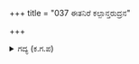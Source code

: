 +++
title = "037 ಈತನಿರೆ ಕಲ್ಪಾನ್ತರುದ್ರನ"

+++

<details><summary>ಗದ್ಯ (ಕ.ಗ.ಪ) </summary>

37. ಇವನಿದ್ದರೆ ಯುಗವನ್ನು ಕೊನೆ ಮಾಡುವ ಪ್ರಳಯರುದ್ರನ ಮಾತು ಜಗಕ್ಕೆ ಅಗತ್ಯವಿಲ್ಲ ಎನ್ನುವ ಹಾಗೆ ಅಭಿಮನ್ಯುವು  ಮೇಲೆ ಬಿದ್ದು ಶತ್ರು ಸಮೂಹವನ್ನು ಹೊಳೆಯುವ ಖಡ್ಗದಿಂದ ಹೊಡೆದನು. "ಸೋತನೇ ಬಾಲಕ ಅಭಿಮನ್ಯು ? ಷಡ್ರಥರನ್ನು ಇಲ್ಲಿಗೆ ಕರೆಯಿರಿ ಈ ಅಭಿಮನ್ಯು ಯಾರೆಂದು ಹೇಳಿರಿ; ಇನ್ನೇಕೆ ಭಯ" ಎಂದು  ದುರ್ಯೋಧನ ತನ್ನವರನ್ನು ಮೂದಲಿಸಿದನು.
</details>
